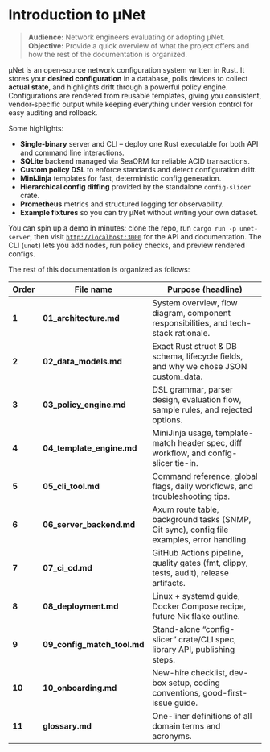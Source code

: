 <!-- SPDX-License-Identifier: MIT -->

# Introduction to μNet

> **Audience:** Network engineers evaluating or adopting μNet.
> **Objective:** Provide a quick overview of what the project offers and how the rest of the documentation is organized.

μNet is an open‑source network configuration system written in Rust. It stores your **desired configuration** in a database, polls devices to collect **actual state**, and highlights drift through a powerful policy engine. Configurations are rendered from reusable templates, giving you consistent, vendor‑specific output while keeping everything under version control for easy auditing and rollback.

Some highlights:

- **Single‑binary** server and CLI – deploy one Rust executable for both API and command line interactions.
- **SQLite** backend managed via SeaORM for reliable ACID transactions.
- **Custom policy DSL** to enforce standards and detect configuration drift.
- **MiniJinja** templates for fast, deterministic config generation.
- **Hierarchical config diffing** provided by the standalone `config-slicer` crate.
- **Prometheus** metrics and structured logging for observability.
- **Example fixtures** so you can try μNet without writing your own dataset.

You can spin up a demo in minutes: clone the repo, run `cargo run -p unet-server`, then visit [`http://localhost:3000`](http://localhost:3000) for the API and documentation. The CLI (`unet`) lets you add nodes, run policy checks, and preview rendered configs.

The rest of this documentation is organized as follows:

| Order  | File name                      | Purpose (headline)                                                                         |
| ------ | ------------------------------ | ------------------------------------------------------------------------------------------ |
| **1**  | **01\_architecture.md**        | System overview, flow diagram, component responsibilities, and tech-stack rationale.       |
| **2**  | **02\_data\_models.md**        | Exact Rust struct & DB schema, lifecycle fields, and why we chose JSON custom\_data.       |
| **3**  | **03\_policy\_engine.md**      | DSL grammar, parser design, evaluation flow, sample rules, and rejected options.           |
| **4**  | **04\_template\_engine.md**    | MiniJinja usage, template-match header spec, diff workflow, and config-slicer tie-in.      |
| **5**  | **05\_cli\_tool.md**           | Command reference, global flags, daily workflows, and troubleshooting tips.                |
| **6**  | **06\_server\_backend.md**     | Axum route table, background tasks (SNMP, Git sync), config file examples, error handling. |
| **7**  | **07\_ci\_cd.md**              | GitHub Actions pipeline, quality gates (fmt, clippy, tests, audit), release artifacts.     |
| **8**  | **08\_deployment.md**          | Linux + systemd guide, Docker Compose recipe, future Nix flake outline.                    |
| **9**  | **09\_config\_match\_tool.md** | Stand-alone “config-slicer” crate/CLI spec, library API, publishing steps.                 |
| **10** | **10\_onboarding.md**          | New-hire checklist, dev-box setup, coding conventions, good-first-issue guide.             |
| **11** | **glossary.md**                | One-liner definitions of all domain terms and acronyms.                                    |
